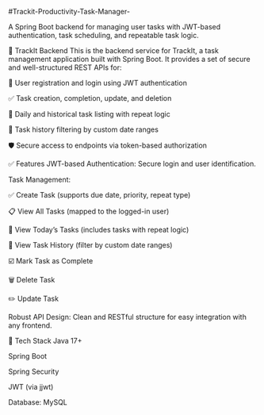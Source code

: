 #Trackit-Productivity-Task-Manager-

A Spring Boot backend for managing user tasks with JWT-based authentication, task scheduling, and repeatable task logic.

🚀 TrackIt Backend
This is the backend service for TrackIt, a task management application built with Spring Boot. It provides a set of secure and well-structured REST APIs for:

🔐 User registration and login using JWT authentication

✅ Task creation, completion, update, and deletion

📅 Daily and historical task listing with repeat logic

🔎 Task history filtering by custom date ranges

🛡️ Secure access to endpoints via token-based authorization

✅ Features
JWT-based Authentication: Secure login and user identification.

Task Management:

✅ Create Task (supports due date, priority, repeat type)

📋 View All Tasks (mapped to the logged-in user)

📅 View Today’s Tasks (includes tasks with repeat logic)

🔄 View Task History (filter by custom date ranges)

☑️ Mark Task as Complete

🗑️ Delete Task

✏️ Update Task

Robust API Design: Clean and RESTful structure for easy integration with any frontend.

🧰 Tech Stack
Java 17+

Spring Boot

Spring Security

JWT (via jjwt)

Database: MySQL
